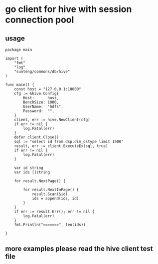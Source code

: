 # go client for hive with session connection pool 
## usage

```
package main

import (
	"fmt"
	"log"
	"sunteng/commons/db/hive"
)

func main() {
	const host = "127.0.0.1:10000"
	cfg := &hive.Config{
		Host:      host,
		BenchSize: 1000,
		UserName:  "hdfs",
		Password:  "",
	}
	client, err := hive.NewClient(cfg)
	if err != nil {
		log.Fatal(err)
	}
	defer client.Close()
	sql := "select id from dsp.dim_ostype limit 1500"
	result, err := client.ExecuteEx(sql, true)
	if err != nil {
		log.Fatal(err)
	}

	var id string
	var ids []string

	for result.NextPage() {

		for result.NextInPage() {
			result.Scan(&id)
			ids = append(ids, id)
		}
	}
	if err := result.Err(); err != nil {
		log.Fatal(err)
	}
	fmt.Println("=======", len(ids))

}

```
## more examples please read the hive client test file
